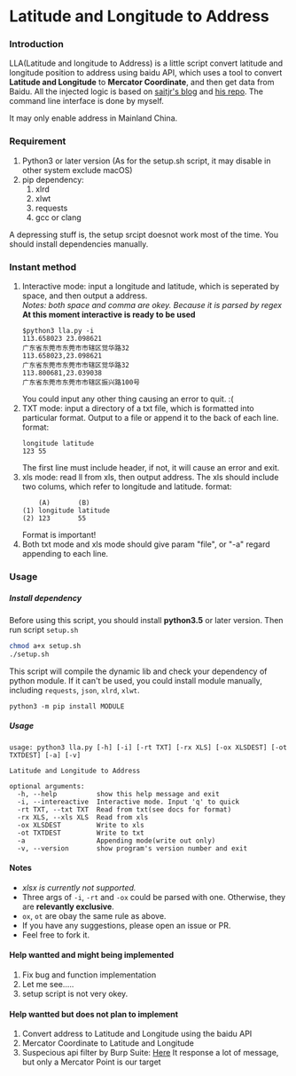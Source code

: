 # Latitude and Longitude to Address

### Introduction
LLA(Latitude and longitude to Address) is a little script convert latitude and longitude position to address using baidu API, which uses a tool to convert **Latitude and Longitude** to **Mercator Coordinate**, and then get data from Baidu. All the injected logic is based on [saitjr's blog](http://www.saitjr.com/uncategorized/baidu-location-picker-interface.html) and [his repo](https://github.com/saitjr/STConvertLL2MC). The command line interface is done by myself.

It may only enable address in Mainland China.
### Requirement
1. Python3 or later version (As for the setup.sh script, it may disable in other system exclude macOS)
2. pip dependency:
	1. xlrd
	2. xlwt
	3. requests
	4. gcc or clang

A depressing stuff is, the setup srcipt doesnot work most of the time. You should install dependencies manually.

### Instant method
1. Interactive mode: input a longitude and latitude, which is seperated by space, and then output a address.  
	*Notes: both space and comma are okey. Because it is parsed by regex*
	**At this moment interactive is ready to be used**  
	```
	$python3 lla.py -i
	113.658023 23.098621
	广东省东莞市东莞市市辖区觉华路32
	113.658023,23.098621
	广东省东莞市东莞市市辖区觉华路32
	113.800681,23.039038
	广东省东莞市东莞市市辖区振兴路100号
	```
	You could input any other thing causing an error to quit. :(
2. TXT mode: input a directory of a txt file, which is formatted into particular format. Output to a file or append it to the back of each line.
	format:
	```
	longitude latitude
	123 55
	```
	The first line must include header, if not, it will cause an error and exit.
3. xls mode: read ll from xls, then output address. The xls should include two colums, which refer to longitude and latitude.
	format:
	```
	    (A)   	  (B)
	(1) longitude latitude
	(2) 123       55
	```
	Format is important!
4. Both txt mode and xls mode should give param "file", or "-a" regard appending to each line.

### Usage

##### Install dependency
Before using this script, you should install **python3.5** or later version. Then run script `setup.sh`
```bash
chmod a+x setup.sh
./setup.sh
```
This script will compile the dynamic lib and check your dependency of python module. If it can't be used, you could install module manually, including `requests`, `json`, `xlrd`, `xlwt`.
```
python3 -m pip install MODULE
```

##### Usage
```
usage: python3 lla.py [-h] [-i] [-rt TXT] [-rx XLS] [-ox XLSDEST] [-ot TXTDEST] [-a] [-v]

Latitude and Longitude to Address

optional arguments:
  -h, --help          show this help message and exit
  -i, --intereactive  Interactive mode. Input 'q' to quick
  -rt TXT, --txt TXT  Read from txt(see docs for format)
  -rx XLS, --xls XLS  Read from xls
  -ox XLSDEST         Write to xls
  -ot TXTDEST         Write to txt
  -a                  Appending mode(write out only)
  -v, --version       show program's version number and exit
```
#### Notes
 - *xlsx is currently not supported.*
 - Three args of `-i`, `-rt` and `-ox` could be parsed with one. Otherwise, they are **relevantly exclusive**.
 - `ox`, `ot` are obay the same rule as above.
 - If you have any suggestions, please open an issue or PR.
 - Feel free to fork it.


#### Help wantted and might being implemented

1. Fix bug and function implementation
2. Let me see.....
3. setup script is not very okey.

#### Help wantted but does not plan to implement

1. Convert address to Latitude and Longitude using the baidu API
2. Mercator Coordinate to Latitude and Longitude
3. Suspecious api filter by Burp Suite:
	[Here](http://api.map.baidu.com/?qt=s&wd=%E5%B9%BF%E5%B7%9E%E5%B8%82%E5%A4%A9%E6%B2%B3%E5%8C%BA%E4%B8%AD%E5%B1%B1%E5%A4%A7%E9%81%93%E8%A5%BF55%E5%8F%B7&ie=utf-8)
	It response a lot of message, but only a Mercator Point is our target

